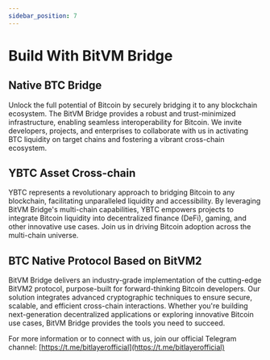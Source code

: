 ```yaml
---
sidebar_position: 7
---
```


# Build With BitVM Bridge

## Native BTC Bridge

Unlock the full potential of Bitcoin by securely bridging it to any blockchain ecosystem. The BitVM Bridge provides a robust and trust-minimized infrastructure, enabling seamless interoperability for Bitcoin. We invite developers, projects, and enterprises to collaborate with us in activating BTC liquidity on target chains and fostering a vibrant cross-chain ecosystem.

## YBTC Asset Cross-chain

YBTC represents a revolutionary approach to bridging Bitcoin to any blockchain, facilitating unparalleled liquidity and accessibility. By leveraging BitVM Bridge's multi-chain capabilities, YBTC empowers projects to integrate Bitcoin liquidity into decentralized finance (DeFi), gaming, and other innovative use cases. Join us in driving Bitcoin adoption across the multi-chain universe.

## BTC Native Protocol Based on BitVM2

BitVM Bridge delivers an industry-grade implementation of the cutting-edge BitVM2 protocol, purpose-built for forward-thinking Bitcoin developers. Our solution integrates advanced cryptographic techniques to ensure secure, scalable, and efficient cross-chain interactions. Whether you're building next-generation decentralized applications or exploring innovative Bitcoin use cases, BitVM Bridge provides the tools you need to succeed.

For more information or to connect with us, join our official Telegram channel: [https://t.me/bitlayerofficial](https://t.me/bitlayerofficial)
